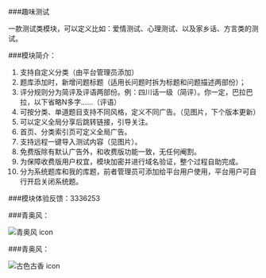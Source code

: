 ###趣味测试

一款测试类模块，可以定义比如：爱情测试、心理测试、以及家乡话、方言类的测试。

###模块简介：
1. 支持自定义分类（由平台管理员添加）
2. 题库添加时，新增问题标题（适用长问题时拆为标题和问题描述两部份）；
3. 评分规则分为简评及评语两部份。例：四川话一级（简评）。你一定，巴拉巴拉，以下省略N多字……（评语）
4. 可按分类、单道题目支持不同风格，定义不同广告。（见图片，下个版本更新）
5. 可以定义全局分享后跳转链接，引导关注。
6. 首页、分类索引页可定义全局广告。
7. 支持远程一键导入测试内容（见图片）。
8. 免费版除有默认广告外，和收费版功能一致，无任何阉割。
9. 为保障收费版用户权宜，模块加密并进行域名验证，整个过程自助完成。
10. 分为系统题库和我的库题，前者管理员可添加给平台用户使用，平台用户可自行开启关闭系统题。

###模块体验反馈：3336253


###青奥风：

![青奥风 icon](http://bbs.we7.cc/data/attachment/forum/201409/01/105612z7te22hs6tlp1ty0.jpg)

###青奥风：

![古色古香 icon](http://bbs.we7.cc/data/attachment/forum/201409/01/105609vajfkve6fl0qemlv.jpg)